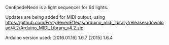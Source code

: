 CentipedeNeon is a light sequencer for 64 lights. 

Updates are being added for MIDI output, using https://github.com/FortySevenEffects/arduino_midi_library/releases/download/4.2/Arduino_MIDI_Library_v4.2.zip.

Arduino version used:
[2016.01.16] 1.6.7
[2015]       1.6.4